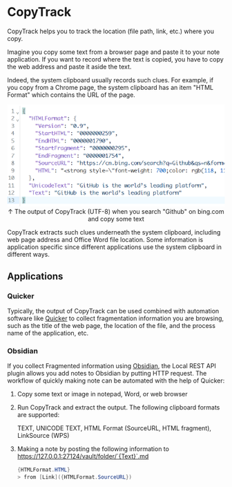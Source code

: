 # CopyTrack
CopyTrack helps you to track the location (file path, link, etc.) where you copy.

Imagine you copy some text from a browser page and paste it to your note application. If you want to record where the text is copied, you have to copy the web address and paste it aside the text.

Indeed, the system clipboard usually records such clues. For example, if you copy from a Chrome page, the system clipboard has an item "HTML Format" which contains the URL of the page. 

<img src="https://raw.githubusercontent.com/Megre/Media/main/image-20240804150003045.png" alt="image-20240804150003045" style="zoom: 80%;" />

<center>↑ The output of CopyTrack (UTF-8) when you search "Github" on bing.com and copy some text</center>

CopyTrack extracts such clues underneath the system clipboard, including web page address and Office Word file location. Some information is application specific since different applications use the system clipboard in different ways. 

## Applications

### Quicker

Typically, the output of CopyTrack can be used combined with automation software like [Quicker](getquicker.net) to collect fragmentation information you are browsing, such as the title of the web page, the location of the file, and the process name of the application, etc.

### Obsidian

If you collect Fragmented information using [Obsidian](https://obsidian.md/), the Local REST API plugin allows you add notes to Obsidian by putting HTTP request. The workflow of quickly making note can be automated with the help of Quicker:

1. Copy some text or image in notepad, Word, or web browser

2. Run CopyTrack and extract the output. The following clipboard formats are supported:

   TEXT, UNICODE TEXT, HTML Format (SourceURL, HTML fragment), LinkSource (WPS)

3. Making a note by posting the following information to https://127.0.0.1:27124/vault/folder/`{Text}`.md

   ```c#
   {HTMLFormat.HTML}
   > from [Link]({HTMLFormat.SourceURL})
   ```

   
